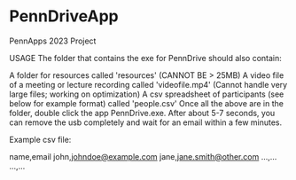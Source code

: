 # PennDriveApp
PennApps 2023 Project

USAGE
The folder that contains the exe for PennDrive should also contain:

A folder for resources called 'resources' (CANNOT BE > 25MB)
A video file of a meeting or lecture recording called 'videofile.mp4' (Cannot handle very large files; working on optimization)
A csv spreadsheet of participants (see below for example format) called 'people.csv'
Once all the above are in the folder, double click the app PennDrive.exe. After about 5-7 seconds, you can remove the usb completely and wait for an email within a few minutes.

Example csv file:

name,email
john,johndoe@example.com
jane,jane.smith@other.com
...,...
...,...
